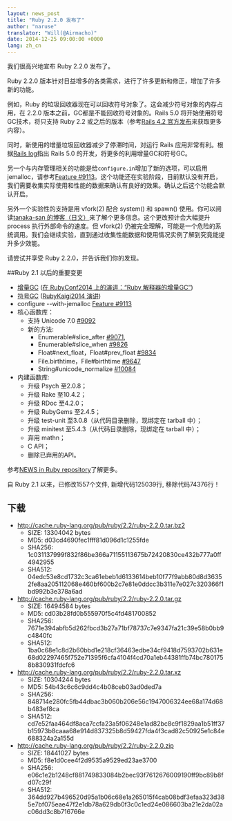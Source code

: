 ```yaml
---
layout: news_post
title: "Ruby 2.2.0 发布了"
author: "naruse"
translator: "Will(@Airmacho)"
date: 2014-12-25 09:00:00 +0000
lang: zh_cn
---
```


我们很高兴地宣布 Ruby 2.2.0 发布了。

Ruby 2.2.0 版本针对日益增多的各类需求，进行了许多更新和修正，增加了许多新的功能。

例如，Ruby 的垃圾回收器现在可以回收符号对象了。这会减少符号对象的内存占用，在 2.2.0 版本之前，GC都是不能回收符号对象的。Rails 5.0 将开始使用符号GC技术，将只支持 Ruby 2.2 或之后的版本（参考[Rails 4.2 官方发布](http://weblog.rubyonrails.org/2014/12/19/Rails-4-2-final/)来获取更多内容）。

同时，新使用的增量垃圾回收器减少了停滞时间，对运行 Rails 应用非常有利。根据[Rails log](http://weblog.rubyonrails.org/)指出 Rails 5.0 的开发，将更多的利用增量GC和符号GC。

另一个与内存管理相关的功能是给`configure.in`增加了新的选项，可以启用 jemalloc，请参考[Feature #9113](https://bugs.ruby-lang.org/issues/9113)。这个功能还在实验阶段，目前默认没有开启，我们需要收集实际使用和性能的数据来确认有良好的效果。确认之后这个功能会默认开启。

另外一个实验性的支持是用 vfork(2) 配合 system() 和 spawn() 使用。你可以阅读[tanaka-san 的博客（日文）](http://www.a-k-r.org/d/2014-09.html#a2014_09_06)来了解个更多信息。这个更改预计会大幅提升 process 执行外部命令的速度。但 vfork(2) 仍被完全理解，可能是一个危险的系统调用。我们会继续实验，直到通过收集性能数据和使用情况实例了解到究竟能提升多少效能。

请尝试并享受 Ruby 2.2.0，并告诉我们你的发现。

##Ruby 2.1 以后的重要变更

* [增量GC](https://bugs.ruby-lang.org/issues/10137)
  ([在 RubyConf2014 上的演讲：“Ruby 解释器的增量GC”](http://www.atdot.net/~ko1/activities/2014_rubyconf_pub.pdf))
* [符号GC](https://bugs.ruby-lang.org/issues/9634)
  ([RubyKaigi2014 演讲](http://www.slideshare.net/authorNari/symbol-gc))
* configure --with-jemalloc
  [Feature #9113](https://bugs.ruby-lang.org/issues/9113)
* 核心函数库：
  * 支持 Unicode 7.0 [#9092](https://bugs.ruby-lang.org/issues/9092)
  * 新的方法:
    * Enumerable#slice\_after [#9071](https://bugs.ruby-lang.org/issues/9071),
    * Enumerable#slice\_when [#9826](https://bugs.ruby-lang.org/issues/9826)
    * Float#next\_float，Float#prev_float
      [#9834](https://bugs.ruby-lang.org/issues/9834)
    * File.birthtime，File#birthtime
      [#9647](https://bugs.ruby-lang.org/issues/9647)
    * String#unicode\_normalize [#10084](https://bugs.ruby-lang.org/issues/10084)
* 内建函数库:
  * 升级 Psych 至2.0.8；
  * 升级 Rake 至10.4.2；
  * 升级 RDoc 至4.2.0；
  * 升级 RubyGems 至2.4.5；
  * 升级 test-unit 至3.0.8（从代码目录删除，现绑定在 tarball 中）；
  * 升级 minitest 至5.4.3（从代码目录删除，现绑定在 tarball 中）；
  * 弃用 mathn；
  * C API；
  * 删除已弃用的API。

参考[NEWS in Ruby repository](https://github.com/ruby/ruby/blob/v2_2_0/NEWS)了解更多。

自 Ruby 2.1 以来，已修改1557个文件, 新增代码125039行, 移除代码74376行！

## 下载

* <http://cache.ruby-lang.org/pub/ruby/2.2/ruby-2.2.0.tar.bz2>
  * SIZE:   13304042 bytes
  * MD5:    d03cd4690fec1fff81d096d1c1255fde
  * SHA256: 1c031137999f832f86be366a71155113675b72420830ce432b777a0ff4942955
  * SHA512: 04edc53e8cd1732c3ca61ebeb1d6133614beb10f77f9abb80d8d36352fe8aa205112068e460bf600b2c7e81e0ddcc3b311e7e027c320366f1bd992b3e378a6ad
* <http://cache.ruby-lang.org/pub/ruby/2.2/ruby-2.2.0.tar.gz>
  * SIZE:   16494584 bytes
  * MD5:    cd03b28fd0b555970f5c4fd481700852
  * SHA256: 7671e394abfb5d262fbcd3b27a71bf78737c7e9347fa21c39e58b0bb9c4840fc
  * SHA512: 1ba0c68e1c8d2b60bbd1e218cf36463edbe34cf9418d7593702b631e68d02297465f752e71395f6cfa4104f4cd70a1eb44381ffb74bc7801758b830931fdcfc6
* <http://cache.ruby-lang.org/pub/ruby/2.2/ruby-2.2.0.tar.xz>
  * SIZE:   10304244 bytes
  * MD5:    54b43c6c6c9dd4c4b08ceb03ad0ded7a
  * SHA256: 848714e280fc5fb44dbac3b060b206e56c1947006324ee68a174d68b483ef8ca
  * SHA512: cd7e52faa464df8aca7ccfa23a5f06248e1ad82bc8c9f1829aa1b51ff37b15973b8caaa68e914d837325b8d59427fda4f3cad82c50925e1c84e688324a2a155d
* <http://cache.ruby-lang.org/pub/ruby/2.2/ruby-2.2.0.zip>
  * SIZE:   18441027 bytes
  * MD5:    f8e1d0cee4f2d9535a9529ed23ae3700
  * SHA256: e06c1e2b1248cf881749833084b2bec93f7612676009190ff9bc89b8fd07c29f
  * SHA512: 364dd927b496520d95a1b06c68e1a265015f4cab08bdf3efaa323d385e7bf075eae47f2e1db78a629db0f3c0c1ed24e086603ba21e2da02ac06dd3c8b716766e
